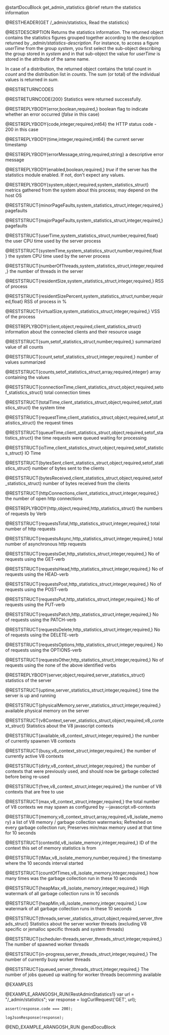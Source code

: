 
@startDocuBlock get_admin_statistics
@brief return the statistics information

@RESTHEADER{GET /_admin/statistics, Read the statistics}

@RESTDESCRIPTION
Returns the statistics information. The returned object contains the
statistics figures grouped together according to the description returned by
*_admin/statistics-description*. For instance, to access a figure *userTime*
from the group *system*, you first select the sub-object describing the
group stored in *system* and in that sub-object the value for *userTime* is
stored in the attribute of the same name.

In case of a distribution, the returned object contains the total count in
*count* and the distribution list in *counts*. The sum (or total) of the
individual values is returned in *sum*.

@RESTRETURNCODES

@RESTRETURNCODE{200}
Statistics were returned successfully.

@RESTREPLYBODY{error,boolean,required,}
boolean flag to indicate whether an error occurred (*false* in this case)

@RESTREPLYBODY{code,integer,required,int64}
the HTTP status code - 200 in this case

@RESTREPLYBODY{time,integer,required,int64}
the current server timestamp

@RESTREPLYBODY{errorMessage,string,required,string}
a descriptive error message

@RESTREPLYBODY{enabled,boolean,required,}
*true* if the server has the statistics module enabled. If not, don't expect any values.


@RESTREPLYBODY{system,object,required,system_statistics_struct}
metrics gathered from the system about this process; may depend on the host OS

@RESTSTRUCT{minorPageFaults,system_statistics_struct,integer,required,}
pagefaults

@RESTSTRUCT{majorPageFaults,system_statistics_struct,integer,required,}
pagefaults

@RESTSTRUCT{userTime,system_statistics_struct,number,required,float}
the user CPU time used by the server process

@RESTSTRUCT{systemTime,system_statistics_struct,number,required,float}
the system CPU time used by the server process

@RESTSTRUCT{numberOfThreads,system_statistics_struct,integer,required,}
the number of threads in the server

@RESTSTRUCT{residentSize,system_statistics_struct,integer,required,}
RSS of process

@RESTSTRUCT{residentSizePercent,system_statistics_struct,number,required,float}
RSS of process in %

@RESTSTRUCT{virtualSize,system_statistics_struct,integer,required,}
VSS of the process


@RESTREPLYBODY{client,object,required,client_statistics_struct}
information about the connected clients and their resource usage


@RESTSTRUCT{sum,setof_statistics_struct,number,required,}
summarized value of all counts

@RESTSTRUCT{count,setof_statistics_struct,integer,required,}
number of values summarized

@RESTSTRUCT{counts,setof_statistics_struct,array,required,integer}
array containing the values


@RESTSTRUCT{connectionTime,client_statistics_struct,object,required,setof_statistics_struct}
total connection times

@RESTSTRUCT{totalTime,client_statistics_struct,object,required,setof_statistics_struct}
the system time 

@RESTSTRUCT{requestTime,client_statistics_struct,object,required,setof_statistics_struct}
the request times

@RESTSTRUCT{queueTime,client_statistics_struct,object,required,setof_statistics_struct}
the time requests were queued waiting for processing

@RESTSTRUCT{ioTime,client_statistics_struct,object,required,setof_statistics_struct}
IO Time

@RESTSTRUCT{bytesSent,client_statistics_struct,object,required,setof_statistics_struct}
number of bytes sent to the clients

@RESTSTRUCT{bytesReceived,client_statistics_struct,object,required,setof_statistics_struct}
number of bytes received from the clients


@RESTSTRUCT{httpConnections,client_statistics_struct,integer,required,}
the number of open http connections



@RESTREPLYBODY{http,object,required,http_statistics_struct}
the numbers of requests by Verb

@RESTSTRUCT{requestsTotal,http_statistics_struct,integer,required,}
total number of http requests

@RESTSTRUCT{requestsAsync,http_statistics_struct,integer,required,}
total number of asynchronous http requests

@RESTSTRUCT{requestsGet,http_statistics_struct,integer,required,}
No of requests using the GET-verb

@RESTSTRUCT{requestsHead,http_statistics_struct,integer,required,}
No of requests using the HEAD-verb

@RESTSTRUCT{requestsPost,http_statistics_struct,integer,required,}
No of requests using the POST-verb

@RESTSTRUCT{requestsPut,http_statistics_struct,integer,required,}
No of requests using the PUT-verb

@RESTSTRUCT{requestsPatch,http_statistics_struct,integer,required,}
No of requests using the PATCH-verb

@RESTSTRUCT{requestsDelete,http_statistics_struct,integer,required,}
No of requests using the DELETE-verb

@RESTSTRUCT{requestsOptions,http_statistics_struct,integer,required,}
No of requests using the OPTIONS-verb

@RESTSTRUCT{requestsOther,http_statistics_struct,integer,required,}
No of requests using the none of the above identified verbs


@RESTREPLYBODY{server,object,required,server_statistics_struct}
statistics of the server

@RESTSTRUCT{uptime,server_statistics_struct,integer,required,}
time the server is up and running

@RESTSTRUCT{physicalMemory,server_statistics_struct,integer,required,}
available physical memory on the server



@RESTSTRUCT{v8Context,server_statistics_struct,object,required,v8_context_struct}
Statistics about the V8 javascript contexts

@RESTSTRUCT{available,v8_context_struct,integer,required,}
the number of currently spawnen V8 contexts

@RESTSTRUCT{busy,v8_context_struct,integer,required,}
the number of currently active V8 contexts

@RESTSTRUCT{dirty,v8_context_struct,integer,required,}
the number of contexts that were previously used, and should now be garbage collected before being re-used

@RESTSTRUCT{free,v8_context_struct,integer,required,}
the number of V8 contexts that are free to use

@RESTSTRUCT{max,v8_context_struct,integer,required,}
the total number of V8 contexts we may spawn as configured by --javascript.v8-contexts


@RESTSTRUCT{memory,v8_context_struct,array,required,v8_isolate_memory}
a list of V8 memory / garbage collection watermarks; Refreshed on every garbage collection run;
Preserves min/max memory used at that time for 10 seconds

@RESTSTRUCT{contextId,v8_isolate_memory,integer,required,}
ID of the context this set of memory statistics is from

@RESTSTRUCT{tMax,v8_isolate_memory,number,required,}
the timestamp where the 10 seconds interval started

@RESTSTRUCT{countOfTimes,v8_isolate_memory,integer,required,}
how many times was the garbage collection run in these 10 seconds

@RESTSTRUCT{heapMax,v8_isolate_memory,integer,required,}
High watermark of all garbage collection runs in 10 seconds

@RESTSTRUCT{heapMin,v8_isolate_memory,integer,required,}
Low watermark of all garbage collection runs in these 10 seconds


@RESTSTRUCT{threads,server_statistics_struct,object,required,server_threads_struct}
Statistics about the server worker threads (excluding V8 specific or jemalloc specific threads and system threads)

@RESTSTRUCT{scheduler-threads,server_threads_struct,integer,required,}
The number of spawned worker threads

@RESTSTRUCT{in-progress,server_threads_struct,integer,required,}
The number of currently busy worker threads

@RESTSTRUCT{queued,server_threads_struct,integer,required,}
The number of jobs queued up waiting for worker threads becomming available

@EXAMPLES

@EXAMPLE_ARANGOSH_RUN{RestAdminStatistics1}
    var url = "/_admin/statistics";
    var response = logCurlRequest('GET', url);

    assert(response.code === 200);

    logJsonResponse(response);
@END_EXAMPLE_ARANGOSH_RUN
@endDocuBlock


